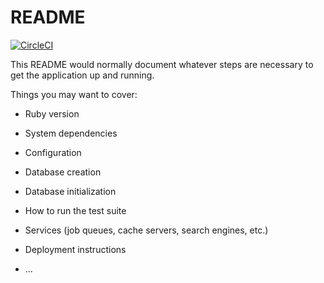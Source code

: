 # README

[![CircleCI](https://circleci.com/gh/qymanab/venture-api.svg?style=svg)](https://circleci.com/gh/qymanab/venture-api)

This README would normally document whatever steps are necessary to get the
application up and running.

Things you may want to cover:

* Ruby version

* System dependencies

* Configuration

* Database creation

* Database initialization

* How to run the test suite

* Services (job queues, cache servers, search engines, etc.)

* Deployment instructions

* ...
